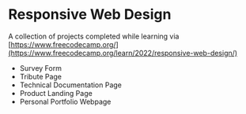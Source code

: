 # Responsive Web Design
A collection of projects completed while learning via [https://www.freecodecamp.org/](https://www.freecodecamp.org/learn/2022/responsive-web-design/)

  - Survey Form
  - Tribute Page
  - Technical Documentation Page
  - Product Landing Page
  - Personal Portfolio Webpage
